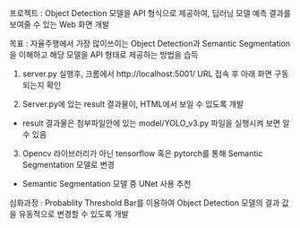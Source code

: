 프로젝트 : Object Detection 모델을 API 형식으로 제공하여, 딥러닝 모델 예측 결과를 보여줄 수 있는 Web 화면 개발

목표 : 자율주행에서 가장 많이쓰이는 Object Detection과 Semantic Segmentation을 이해하고 해당 모델을 API 형태로 제공하는 방법을 습득

1) server.py 실행후, 크롬에서 http://localhost:5001/ URL 접속 후 아래 화면 구동 되는지 확인

2) Server.py에 있는 result 결과물이, HTML에서 보일 수 있도록 개발
 - result 결과물은 첨부파일안에 있는 model/YOLO_v3.py 파일을 실행시켜 보면 알 수 있음

3) Opencv 라이브러리가 아닌 tensorflow 혹은 pytorch를 통해 Semantic Segmentation 모델로 변경

 - Semantic Segmentation 모델 중 UNet 사용 추천

심화과정 : Probablity Threshold Bar를 이용하여 Object Detection 모델의 결과 값을 유동적으로 변경할 수 있도록 개발
